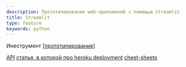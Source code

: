 ```yaml
---
description: Прототипирование web-приложений с помощью streamlit
title: Streamlit
type: feature
keywords: python
---
```


Инеструмент [[прототипирование]]

[API](https://docs.streamlit.io/en/stable/api.html)
[статья, в которой про heroku deployment](https://towardsdatascience.com/quickly-build-and-deploy-an-application-with-streamlit-988ca08c7e83)
[cheet-sheets](https://share.streamlit.io/daniellewisdl/streamlit-cheat-sheet/app.py)

[//begin]: # "Autogenerated link references for markdown compatibility"
[прототипирование]: ../lists/прототипирование "Прототипирование"
[//end]: # "Autogenerated link references"
